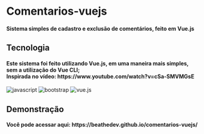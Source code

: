 # Comentarios-vuejs
<h4>Sistema simples de cadastro e exclusão de comentários, feito em Vue.js </h4>

## Tecnologia

<h4>Este sistema foi feito utilizando Vue.js, em uma maneira mais simples, sem a utilização do Vue CLI;
<br> Inspirada no vídeo: https://www.youtube.com/watch?v=cSa-SMVMGsE</h4>
<div display="inline-block">
<img src="https://img.shields.io/badge/JavaScript-F7DF1E?style=for-the-badge&logo=javascript&logoColor=black" alt="javascript">
<img src="https://img.shields.io/badge/Bootstrap-563D7C?style=for-the-badge&logo=bootstrap&logoColor=white" alt="bootstrap">
<img src="https://img.shields.io/badge/Vue.js-35495E?style=for-the-badge&logo=vue.js&logoColor=4FC08D" alt="vue.js">
</div>

</div>

## Demonstração
<h4>Você pode acessar aqui: https://beathedev.github.io/comentarios-vuejs/ </h4>
